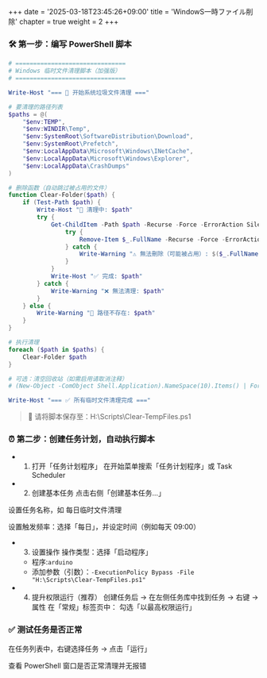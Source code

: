 +++
date = '2025-03-18T23:45:26+09:00'
title = 'WindowS一時ファイル削除'
chapter = true
weight = 2
+++


### 🛠️ 第一步：编写 PowerShell 脚本

```powershell
# ===============================
# Windows 临时文件清理脚本（加强版）
# ===============================

Write-Host "=== 🧹 开始系统垃圾文件清理 ==="

# 要清理的路径列表
$paths = @(
    "$env:TEMP",
    "$env:WINDIR\Temp",
    "$env:SystemRoot\SoftwareDistribution\Download",
    "$env:SystemRoot\Prefetch",
    "$env:LocalAppData\Microsoft\Windows\INetCache",
    "$env:LocalAppData\Microsoft\Windows\Explorer",
    "$env:LocalAppData\CrashDumps"
)

# 删除函数（自动跳过被占用的文件）
function Clear-Folder($path) {
    if (Test-Path $path) {
        Write-Host "🧽 清理中: $path"
        try {
            Get-ChildItem -Path $path -Recurse -Force -ErrorAction SilentlyContinue | ForEach-Object {
                try {
                    Remove-Item $_.FullName -Recurse -Force -ErrorAction Stop
                } catch {
                    Write-Warning "⚠️ 無法刪除（可能被占用）: $($_.FullName)"
                }
            }
            Write-Host "✅ 完成: $path"
        } catch {
            Write-Warning "❌ 無法清理: $path"
        }
    } else {
        Write-Warning "📁 路径不存在: $path"
    }
}

# 执行清理
foreach ($path in $paths) {
    Clear-Folder $path
}

# 可选：清空回收站（如需启用请取消注释）
# (New-Object -ComObject Shell.Application).NameSpace(10).Items() | ForEach-Object { $_.InvokeVerb("delete") }

Write-Host "=== ✅ 所有临时文件清理完成 ==="
```
> 📌 请将脚本保存至：H:\Scripts\Clear-TempFiles.ps1

### ⏰ 第二步：创建任务计划，自动执行脚本
- 1. 打开「任务计划程序」
在开始菜单搜索「任务计划程序」或 Task Scheduler

- 2. 创建基本任务
点击右侧「创建基本任务...」

设置任务名称，如 每日临时文件清理

设置触发频率：选择「每日」，并设定时间（例如每天 09:00）

- 3. 设置操作
操作类型：选择「启动程序」

    - 程序:`arduino`
    - 添加参数（引数）：`-ExecutionPolicy Bypass -File "H:\Scripts\Clear-TempFiles.ps1"`

- 4. 提升权限运行（推荐）
创建任务后 → 在左侧任务库中找到任务 → 右键 → 属性
在「常规」标签页中：
勾选「以最高权限运行」

### ✅ 测试任务是否正常
在任务列表中，右键选择任务 → 点击「运行」

查看 PowerShell 窗口是否正常清理并无报错

